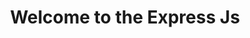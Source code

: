 ---
id: welcome-ExpressJs
title: Welcome to the Express Js
sidebar_label: Welcome To Express Js
sidebar_position: 3
tags: [nodejs, ExpressJs, Javascript, Js]
---